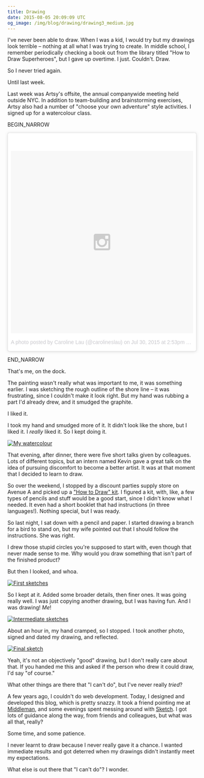 ```yaml
---
title: Drawing
date: 2015-08-05 20:09:09 UTC
og_image: /img/blog/drawing/drawing3_medium.jpg
---
```


I've never been able to draw. When I was a kid, I would try but my drawings look terrible – nothing at all what I was trying to create. In middle school, I remember periodically checking a book out from the library titled "How to Draw Superheroes", but I gave up overtime. I just. Couldn't. Draw.

So I never tried again. 

<!-- more -->

Until last week. 

Last week was Artsy's offsite, the annual companywide meeting held outside NYC. In addition to team-building and brainstorming exercises, Artsy also had a number of "choose your own adventure" style activities. I signed up for a watercolour class.

BEGIN_NARROW

<blockquote class="instagram-media" data-instgrm-version="4" style=" background:#FFF; border:0; border-radius:3px; box-shadow:0 0 1px 0 rgba(0,0,0,0.5),0 1px 10px 0 rgba(0,0,0,0.15); margin: 1px; max-width:658px; padding:0; width:99.375%; width:-webkit-calc(100% - 2px); width:calc(100% - 2px);"><div style="padding:8px;"> <div style=" background:#F8F8F8; line-height:0; margin-top:40px; padding:50% 0; text-align:center; width:100%;"> <div style=" background:url(data:image/png;base64,iVBORw0KGgoAAAANSUhEUgAAACwAAAAsCAMAAAApWqozAAAAGFBMVEUiIiI9PT0eHh4gIB4hIBkcHBwcHBwcHBydr+JQAAAACHRSTlMABA4YHyQsM5jtaMwAAADfSURBVDjL7ZVBEgMhCAQBAf//42xcNbpAqakcM0ftUmFAAIBE81IqBJdS3lS6zs3bIpB9WED3YYXFPmHRfT8sgyrCP1x8uEUxLMzNWElFOYCV6mHWWwMzdPEKHlhLw7NWJqkHc4uIZphavDzA2JPzUDsBZziNae2S6owH8xPmX8G7zzgKEOPUoYHvGz1TBCxMkd3kwNVbU0gKHkx+iZILf77IofhrY1nYFnB/lQPb79drWOyJVa/DAvg9B/rLB4cC+Nqgdz/TvBbBnr6GBReqn/nRmDgaQEej7WhonozjF+Y2I/fZou/qAAAAAElFTkSuQmCC); display:block; height:44px; margin:0 auto -44px; position:relative; top:-22px; width:44px;"></div></div><p style=" color:#c9c8cd; font-family:Arial,sans-serif; font-size:14px; line-height:17px; margin-bottom:0; margin-top:8px; overflow:hidden; padding:8px 0 7px; text-align:center; text-overflow:ellipsis; white-space:nowrap;"><a href="https://instagram.com/p/5xqxoLMT_n/" style=" color:#c9c8cd; font-family:Arial,sans-serif; font-size:14px; font-style:normal; font-weight:normal; line-height:17px; text-decoration:none;" target="_top">A photo posted by Caroline Lau (@carolineslau)</a> on <time style=" font-family:Arial,sans-serif; font-size:14px; line-height:17px;" datetime="2015-07-30T21:53:03+00:00">Jul 30, 2015 at 2:53pm PDT</time></p></div></blockquote>

<script async defer src="//platform.instagram.com/en_US/embeds.js"></script>

END_NARROW

That's me, on the dock. 

The painting wasn't really what was important to me, it was something earlier. I was sketching the rough outline of the shore line – it was frustrating, since I couldn't make it look right. But my hand was rubbing a part I'd already drew, and it smudged the graphite. 

I liked it. 

I took my hand and smudged more of it. It didn't look like the shore, but I liked it. I _really_ liked it. So I kept doing it. 

[![My watercolour](/img/blog/drawing/painting_small.jpg)](/img/blog/drawing/painting.jpg)

That evening, after dinner, there were five short talks given by colleagues. Lots of different topics, but an intern named Kevin gave a great talk on the idea of pursuing discomfort to become a better artist. It was at that moment that I decided to learn to draw. 

So over the weekend, I stopped by a discount parties supply store on Avenue A and picked up a ["How to Draw" kit](http://www.dickblick.com/products/generals-drawing-pencil-set-no-30/). I figured a kit, with, like, a few types of pencils and stuff would be a good start, since I didn't know what I needed. It even had a short booklet that had instructions (in three languages!). Nothing special, but I was ready.

So last night, I sat down with a pencil and paper. I started drawing a branch for a bird to stand on, but my wife pointed out that I should follow the instructions. She was right. 

I drew those stupid circles you're supposed to start with, even though that never made sense to me. Why would you draw something that isn't part of the finished product? 

But then I looked, and whoa.

[![First sketches](/img/blog/drawing/drawing1_small.jpg)](/img/blog/drawing/drawing1.jpg)

So I kept at it. Added some broader details, then finer ones. It was going really well. I was just copying another drawing, but I was having fun. And I was drawing! _Me_! 

[![Intermediate sketches](/img/blog/drawing/drawing2_small.jpg)](/img/blog/drawing/drawing2.jpg)

About an hour in, my hand cramped, so I stopped. I took another photo, signed and dated my drawing, and reflected.

[![Final sketch](/img/blog/drawing/drawing3_small.jpg)](/img/blog/drawing/drawing3.jpg)

Yeah, it's not an objectively "good" drawing, but I don't really care about that. If you handed me this and asked if the person who drew it could draw, I'd say "of course."

What other things are there that "I can't do", but I've never really _tried_? 

A few years ago, I couldn't do web development. Today, I designed and developed this blog, which is pretty snazzy. It took a friend pointing me at [Middleman](http://middlemanapp.com), and some evenings spent messing around with [Sketch](http://bohemiancoding.com/sketch/). I got lots of guidance along the way, from friends and colleagues, but what was all that, really?

Some time, and some patience. 

I never learnt to draw because I never really gave it a chance. I wanted immediate results and got deterred when my drawings didn't instantly meet my expectations. 

What else is out there that "I can't do"? I wonder. 
